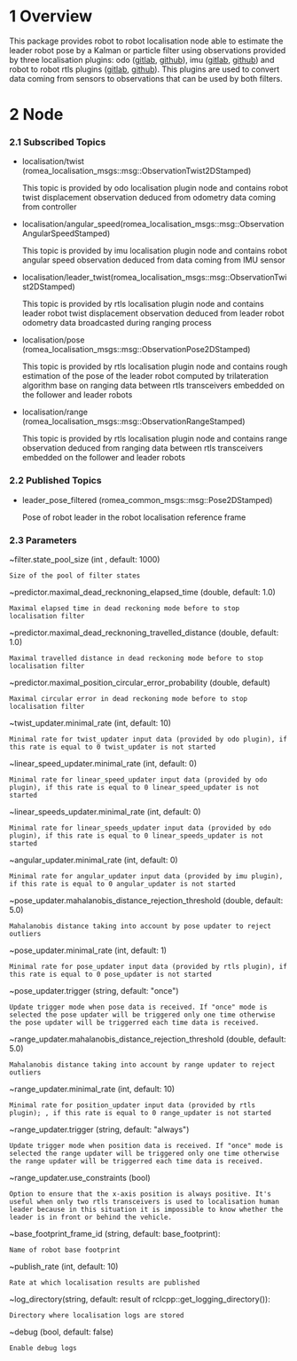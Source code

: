 # 1 Overview #

This package provides robot to robot localisation node able to estimate the leader robot pose by a Kalman or particle filter using observations provided by three localisation plugins: odo ([gitlab](https://gitlab.irstea.fr/romea_ros2/algorithms/localisation/romea_localisation_odo_plugin), [github](https://github.com/Romea/romea-ros2-localisation-odo-plugin)), imu ([gitlab](https://gitlab.irstea.fr/romea_ros2/algorithms/localisation/romea_localisation_imu_plugin), [github](https://github.com/Romea/romea-ros2-localisation-imu-plugin)) and  robot to robot rtls plugins ([gitlab](https://gitlab.irstea.fr/romea_ros2/algorithms/localisation/romea_robot_to_robot_localisation_rtls_plugin), [github](https://github.com/Romea/romea-ros2-robot-to-robot-localisation-rtls-plugin)). This plugins are used to convert data coming from sensors to observations that can be used by both filters. 

# 2 Node #

### 2.1 Subscribed Topics ###

- localisation/twist (romea_localisation_msgs::msg::ObservationTwist2DStamped)

    This topic is provided by odo localisation plugin node and contains robot twist displacement observation deduced from odometry data coming from controller 

- localisation/angular_speed(romea_localisation_msgs::msg::ObservationAngularSpeedStamped)

    This topic is provided by imu localisation plugin node and contains robot angular speed observation deduced from data coming from IMU sensor

- localisation/leader_twist(romea_localisation_msgs::msg::ObservationTwist2DStamped)

    This topic is provided by rtls localisation plugin node and contains leader robot twist displacement observation deduced from leader robot odometry data broadcasted during ranging process

- localisation/pose (romea_localisation_msgs::msg::ObservationPose2DStamped)

    This topic is provided by rtls localisation plugin node and contains rough estimation of the pose of the leader robot computed by trilateration algorithm base on ranging data between rtls transceivers embedded on the follower and leader robots  

- localisation/range (romea_localisation_msgs::msg::ObservationRangeStamped)

    This topic is provided by rtls localisation plugin node and contains range observation deduced from ranging data between rtls transceivers embedded on the follower and leader robots   

### 2.2 Published Topics ###

- leader_pose_filtered (romea_common_msgs::msg::Pose2DStamped)

  Pose of robot leader in the robot localisation reference frame

### 2.3 Parameters ###

  ~filter.state_pool_size (int , default: 1000)

    Size of the pool of filter states

  ~predictor.maximal_dead_recknoning_elapsed_time (double, default: 1.0)

    Maximal elapsed time in dead reckoning mode before to stop localisation filter
  
  ~predictor.maximal_dead_recknoning_travelled_distance (double, default: 1.0)

    Maximal travelled distance in dead reckoning mode before to stop localisation filter
  
  ~predictor.maximal_position_circular_error_probability (double, default)

    Maximal circular error in dead reckoning mode before to stop localisation filter

  ~twist_updater.minimal_rate (int, default: 10)

    Minimal rate for twist_updater input data (provided by odo plugin), if this rate is equal to 0 twist_updater is not started 

  ~linear_speed_updater.minimal_rate (int, default: 0)

    Minimal rate for linear_speed_updater input data (provided by odo plugin), if this rate is equal to 0 linear_speed_updater is not started 

  ~linear_speeds_updater.minimal_rate (int, default: 0)
  
    Minimal rate for linear_speeds_updater input data (provided by odo plugin), if this rate is equal to 0 linear_speeds_updater is not started 

  ~angular_updater.minimal_rate (int, default: 0)
  
    Minimal rate for angular_updater input data (provided by imu plugin), if this rate is equal to 0 angular_updater is not started 

  ~pose_updater.mahalanobis_distance_rejection_threshold (double, default: 5.0)

    Mahalanobis distance taking into account by pose updater to reject outliers 

  ~pose_updater.minimal_rate (int, default: 1)

    Minimal rate for pose_updater input data (provided by rtls plugin), if this rate is equal to 0 pose_updater is not started 

  ~pose_updater.trigger (string, default: "once")

    Update trigger mode when pose data is received. If "once" mode is selected the pose updater will be triggered only one time otherwise the pose updater will be triggerred each time data is received.

  ~range_updater.mahalanobis_distance_rejection_threshold (double, default: 5.0)

    Mahalanobis distance taking into account by range updater to reject outliers 

  ~range_updater.minimal_rate (int, default: 10)

    Minimal rate for position_updater input data (provided by rtls plugin); , if this rate is equal to 0 range_updater is not started  

  ~range_updater.trigger (string, default: "always")

    Update trigger mode when position data is received. If "once" mode is selected the range updater will be triggered only one time otherwise the range updater will be triggerred each time data is received.
     
  ~range_updater.use_constraints (bool)
  
    Option to ensure that the x-axis position is always positive. It's useful when only two rtls transceivers is used to localisation human leader because in this situation it is impossible to know whether the leader is in front or behind the vehicle. 

  ~base_footprint_frame_id (string, default: base_footprint):

    Name of robot base footprint

  ~publish_rate (int, default: 10)

    Rate at which localisation results are published

  ~log_directory(string, default: result of rclcpp::get_logging_directory()):

    Directory where localisation logs are stored
  
  ~debug (bool, default: false)

    Enable debug logs
  